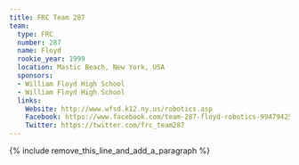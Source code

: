```yaml
---
title: FRC Team 287
team:
  type: FRC
  number: 287
  name: Floyd
  rookie_year: 1999
  location: Mastic Beach, New York, USA
  sponsors:
  - William Floyd High School
  - William Floyd High School
  links:
    Website: http://www.wfsd.k12.ny.us/robotics.asp
    Facebook: https://www.facebook.com/team-287-floyd-robotics-994794250597840
    Twitter: https://twitter.com/frc_team287
---
```


{% include remove_this_line_and_add_a_paragraph %}